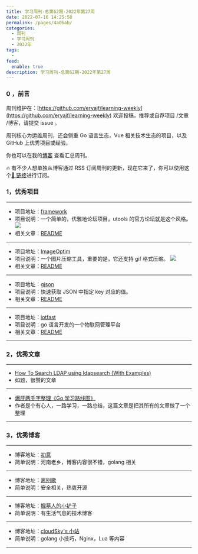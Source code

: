```yaml
---
title: 学习周刊-总第62期-2022年第27周
date: 2022-07-16 14:25:58
permalink: /pages/4a06ab/
categories:
  - 周刊
  - 学习周刊
  - 2022年
tags:
  -
feed:
  enable: true
description: 学习周刊-总第62期-2022年第27周
---
```


### 0 ，前言

周刊维护在：[https://github.com/eryajf/learning-weekly](https://github.com/eryajf/learning-weekly) 欢迎投稿，推荐或自荐项目 /文章 /博客，请提交 issue 。

周刊核心为运维周刊，还会侧重 Go 语言生态，Vue 相关技术生态的项目，以及 GitHub 上优秀项目或经验。

你也可以在我的[博客](http://fsvip.gitee.io/hexo-theme-fluid//learning-weekly/) 查看汇总周刊。

🔥 有不少人想单独从博客通过 RSS 订阅周刊的更新，现在它来了，你可以使用这个[🔗 链接](http://fsvip.gitee.io/hexo-theme-fluid//learning-weekly.xml)进行订阅。

### 1，优秀项目

---

- 项目地址：[framework](https://github.com/flarum/framework)
- 项目说明：一个简单的，优雅地论坛项目，utools 的官方论坛就是这个风格。
  ![](http://t.eryajf.net/imgs/2022/06/d7ea05dc866f24d4.png)
- 相关文章：[README](https://github.com/flarum/framework#readme)

---

- 项目地址：[ImageOptim](https://github.com/ImageOptim/ImageOptim)
- 项目说明：一个图片压缩工具，重要的是，它还支持 gif 格式压缩。
  ![](http://t.eryajf.net/imgs/2022/06/df2b947ce4920d13.png)
- 相关文章：[README](https://github.com/ImageOptim/ImageOptim#readme)

---

- 项目地址：[gjson](https://github.com/tidwall/gjson)
- 项目说明：快速获取 JSON 中指定 key 对应的值。
- 相关文章：[README](https://github.com/tidwall/gjson#readme)

---

- 项目地址：[iotfast](https://github.com/xiaodingding/iotfast)
- 项目说明：go 语言开发的一个物联网管理平台
- 相关文章：[README](https://github.com/xiaodingding/iotfast#readme)

---

### 2，优秀文章

---

- [How To Search LDAP using ldapsearch (With Examples)](https://devconnected.com/how-to-search-ldap-using-ldapsearch-examples/)
- 如题，很赞的文章

---

- [爆肝两千字整理《Go 学习路线图》](https://juejin.cn/post/7119123646471208968)
- 作者是个有心人，一路学习，一路总结，这篇文章是把其所有的文章做了一个整理

---

### 3，优秀博客

---

- 博客地址：[初意](https://xdbin.com/)
- 简单说明：河南老乡，博客内容很不错，golang 相关

---

- 博客地址：[离别歌](https://www.leavesongs.com/)
- 简单说明：安全相关，热衷开源

---

- 博客地址：[掘墓人的小铲子](https://juemuren4449.com/)
- 简单说明：有生活气息的技术博客

---

- 博客地址：[cloudSky's 小站](https://ops.m114.org/)
- 简单说明：golang 小技巧，Nginx，Lua 等内容

---
